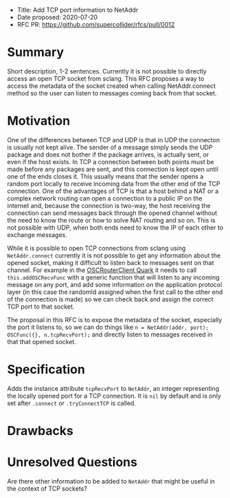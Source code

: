 - Title: Add TCP port information to NetAddr
- Date proposed: 2020-07-20
- RFC PR: https://github.com/supercollider/rfcs/pull/0012

# Summary

Short description, 1-2 sentences.
Currently it is not possible to directly access an open TCP socket from sclang. This RFC proposes a way to access the metadata of the socket created when calling NetAddr.connect method so the user can listen to messages coming back from that socket.

# Motivation

One of the differences between TCP and UDP is that in UDP the connecton is usually not kept alive. The sender of a message simply sends the UDP package and does not bother if the package arrives, is actually sent, or even if the host exists. In TCP a connection between both points must be made before any packages are sent, and this connection is kept open until one of the ends closes it. This usually means that the sender opens a random port locally to receive incoming data from the other end of the TCP connection. One of the advantages of TCP is that a host behind a NAT or a complex network routing can open a connection to a public IP on the internet and, because the connection is two-way, the host receiving the connection can send messages back through the opened channel without the need to know the route or how to solve NAT routing and so on. This is not possible with UDP, when both ends need to know the IP of each other to exchange messages.

While it is possible to open TCP connections from sclang using `NetAddr.connect` currently it is not possible to get any information about the opened socket, making it difficult to listen back to messages sent on that channel. For example in the [OSCRouterClient Quark](https://github.com/aiberlin/HyperDisCo/blob/master/Classes/OSCRouterClient.sc#L95) it needs to call `this.addOSCRecvFunc` with a generic function that will listen to any incoming message on any port, and add some information on the application protocol layer (in this case the randomId assigned when the first call to the other end of the connection is made) so we can check back and assign the correct TCP port to that socket.

The proposal in this RFC is to expose the metadata of the socket, especially the port it listens to, so we can do things like `n = NetAddr(addr, port); OSCFunc({}, n.tcpRecvPort);` and directly listen to messages received in that that opened socket.

# Specification

Adds the instance attribute `tcpRecvPort` to `NetAddr`, an integer representing the locally opened port for a TCP connection. It is `nil` by default and is only set after `.connect` or `.tryConnectTCP` is called.

# Drawbacks


# Unresolved Questions

Are there other information to be added to `NetAddr` that might be useful in the context of TCP sockets?
